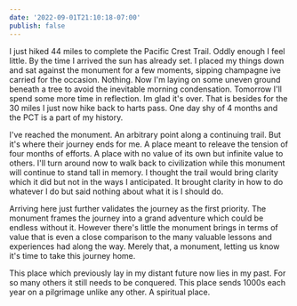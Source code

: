 ```yaml
---
date: '2022-09-01T21:10:18-07:00'
publish: false
---
```

I just hiked 44 miles to complete the Pacific Crest Trail. Oddly enough I feel little. By the time I arrived the sun has already set. I placed my things down and sat against the monument for a few moments, sipping champagne ive carried for the occasion. Nothing. Now I'm laying on some uneven ground beneath a tree to avoid the inevitable morning condensation. Tomorrow I'll spend some more time in reflection. Im glad it's over. That is besides for the 30 miles I just now hike back to harts pass. One day shy of 4 months and the PCT is a part of my history. 

I've reached the monument. An arbitrary point along a continuing trail. But it's where their journey ends for me. A place meant to releave the tension of four months of efforts. A place with no value of its own but infinite value to others. I'll turn around now to walk back to civilization while this monument will continue to stand tall in memory. I thought the trail would bring clarity which it did but not in the ways I anticipated. It brought clarity in how to do whatever I do but said nothing about what it is I should do.

Arriving here just further validates the journey as the first priority. The monument frames the journey into a grand adventure which could be endless without it. However there's little the monument brings in terms of value that is even a close comparison to the many valuable lessons and experiences had along the way. Merely that, a monument, letting us know it's time to take this journey home. 

This place which previously lay in my distant future now lies in my past. For so many others it still needs to be conquered. This place sends 1000s each year on a pilgrimage unlike any other. A spiritual place. 